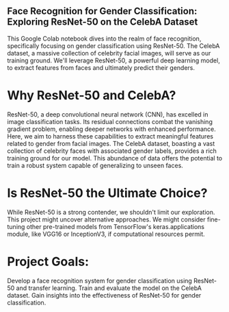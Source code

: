 ## Face Recognition for Gender Classification: Exploring ResNet-50 on the CelebA Dataset
This Google Colab notebook dives into the realm of face recognition, specifically focusing on gender classification using ResNet-50. The CelebA dataset, a massive collection of celebrity facial images, will serve as our training ground. We'll leverage ResNet-50, a powerful deep learning model, to extract features from faces and ultimately predict their genders.

# Why ResNet-50 and CelebA?
ResNet-50, a deep convolutional neural network (CNN), has excelled in image classification tasks. Its residual connections combat the vanishing gradient problem, enabling deeper networks with enhanced performance. Here, we aim to harness these capabilities to extract meaningful features related to gender from facial images.
The CelebA dataset, boasting a vast collection of celebrity faces with associated gender labels, provides a rich training ground for our model. This abundance of data offers the potential to train a robust system capable of generalizing to unseen faces.

# Is ResNet-50 the Ultimate Choice?
While ResNet-50 is a strong contender, we shouldn't limit our exploration. This project might uncover alternative approaches. We might consider fine-tuning other pre-trained models from TensorFlow's keras.applications module, like VGG16 or InceptionV3, if computational resources permit.

# Project Goals:
Develop a face recognition system for gender classification using ResNet-50 and transfer learning.
Train and evaluate the model on the CelebA dataset.
Gain insights into the effectiveness of ResNet-50 for gender classification.

